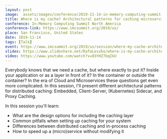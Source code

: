 ```yaml
---
layout: post
image:  assets/images/conference/2019-11-14-in-memory-computing-summit.jpg
title: Where is my cache? Architectural patterns for caching microservices by example
conference: In-Memory Computing Summit North America
conference-link: https://www.imcsummit.org/2019/us/
place: San Francisco, United States
date: 2019-11-14
tags: [Talk]
event: https://www.imcsummit.org/2019/us/session/where-my-cache-architectural-patterns-caching-microservices-example
slides: https://www.slideshare.net/RafaLeszko/where-is-my-cache-architectural-patterns-for-caching-microservices-by-example-193756666
video: https://www.youtube.com/watch?v=03YHZ7bqIkU
---
```


Everybody knows that we need a cache, but where exactly to put it? Inside your application or as a layer in front of it? In the container or outside the container? In the era of Cloud and Microservices these questions get even more complicated. In this session, I'll present different architectural patterns for distributed caching: Embedded, Client-Server, (Kubernetes) Sidecar, and Proxy Caching.

In this session you'll learn:
- What are the design options for including the caching layer
- Common pitfalls when setting up caching for your system
- Differences between distributed caching and in-process caching
- How to speed up a (micro)service without modifying it